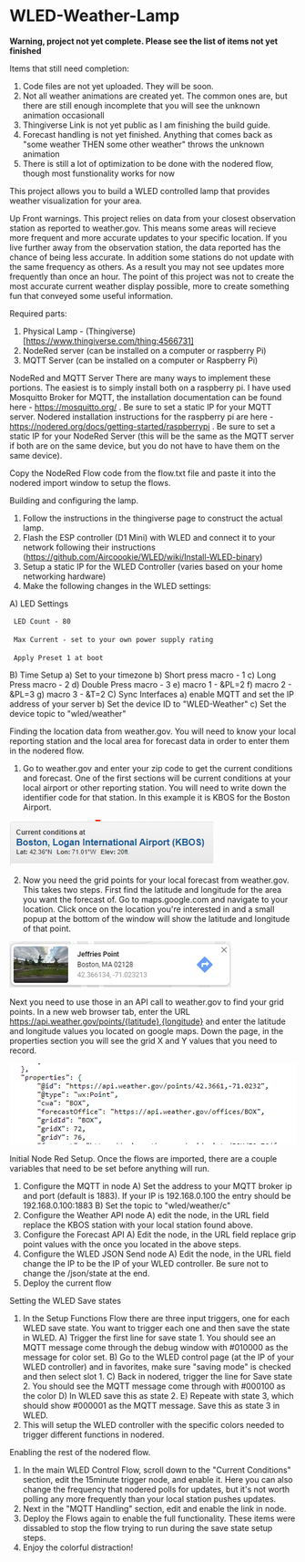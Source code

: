 # WLED-Weather-Lamp

**Warning, project not yet complete. Please see the list of items not yet finished**

Items that still need completion:
1. Code files are not yet uploaded. They will be soon. 
2. Not all weather animations are created yet. The common ones are, but there are still enough incomplete that you will see the unknown animation occasionall
3. Thingiverse Link is not yet public as I am finishing the build guide. 
4. Forecast handling is not yet finished. Anything that comes back as "some weather THEN some other weather" throws the unknown animation
5. There is still a lot of optimization to be done with the nodered flow, though most funstionality works for now


This project allows you to build a WLED controlled lamp that provides weather visualization for your area. 

Up Front warnings. 
This project relies on data from your closest observation station as reported to weather.gov. This means some areas will recieve more frequent and more accurate updates to your specific location. If you live further away from the observation station, the data reported has the chance of being less accurate. In addition some stations do not update with the same frequency as others. As a result you may not see updates more frequently than once an hour. The point of this project was not to create the most accurate current weather display possible, more to create something fun that conveyed some useful information. 

Required parts:
1. Physical Lamp - (Thingiverse)[https://www.thingiverse.com/thing:4566731]
2. NodeRed server (can be installed on a computer or raspberry Pi)
3. MQTT Server (can be installed on a computer or Raspberry Pi)

NodeRed and MQTT Server
There are many ways to implement these portions. The easiest is to simply install both on a raspberry pi. 
I have used Mosquitto Broker for MQTT, the installation documentation can be found here - https://mosquitto.org/ . Be sure to set a static IP for your MQTT server. 
Nodered installation instructions for the raspberry pi are here - https://nodered.org/docs/getting-started/raspberrypi . Be sure to set a static IP for your NodeRed Server (this will be the same as the MQTT server if both are on the same device, but you do not have to have them on the same device). 

Copy the NodeRed Flow code from the flow.txt file and paste it into the nodered import window to setup the flows. 

Building and configuring the lamp. 
1. Follow the instructions in the thingiverse page to construct the actual lamp. 
2. Flash the ESP controller (D1 Mini) with WLED and connect it to your network following their instructions (https://github.com/Aircoookie/WLED/wiki/Install-WLED-binary)
3. Setup a static IP for the WLED Controller (varies based on your home networking hardware)
4. Make the following changes in the WLED settings:

  A) LED Settings
     
     LED Count - 80
     
     Max Current - set to your own power supply rating
     
     Apply Preset 1 at boot
     
   B) Time Setup
    a) Set to your timezone
    b) Short press macro - 1
    c) Long Press macro - 2
    d) Double Press macro - 3
    e) macro 1 - &PL=2
    f) macro 2 - &PL=3
    g) macro 3 - &T=2
  C) Sync Interfaces
    a) enable MQTT and set the IP address of your server
    b) Set the device ID to "WLED-Weather"
    c) Set the device topic to "wled/weather"

Finding the location data from weather.gov. 
You will need to know your local reporting station and the local area for forecast data in order to enter them in the nodered flow. 
1. Go to weather.gov and enter your zip code to get the current conditions and forecast. One of the first sections will be current conditions at your local airport or other reporting station. You will need to write down the identifier code for that station. In this example it is KBOS for the Boston Airport. 

![image](https://github.com/cegan09/WLED-Weather-Lamp/blob/master/pictures/local%20station.PNG)

2. Now you need the grid points for your local forecast from weather.gov. This takes two steps. First find the latitude and longitude for the area you want the forecast of. Go to maps.google.com and navigate to your location. Click once on the location you're interested in and a small popup at the bottom of the window will show the latitude and longitude of that point. 

![image](https://github.com/cegan09/WLED-Weather-Lamp/blob/master/pictures/lat%20long.PNG)

Next you need to use those in an API call to weather.gov to find your grid points. In a new web browser tab, enter the URL https://api.weather.gov/points/{latitude},{longitude} and enter the latitude and longitude values you located on google maps. Down the page, in the properties section you will see the grid X and Y values that you need to record.

![image](https://github.com/cegan09/WLED-Weather-Lamp/blob/master/pictures/grid%20points.PNG)


Initial Node Red Setup. 
Once the flows are imported, there are a couple variables that need to be set before anything will run. 
1. Configure the MQTT in node
  A) Set the address to your MQTT broker ip and port (default is 1883). If your IP is 192.168.0.100 the entry should be 192.168.0.100:1883
  B) Set the topic to "wled/weather/c"
2. Configure the Weather API node
  A) edit the node, in the URL field replace the KBOS station with your local station found above. 
3. Configure the Forecast API
  A) Edit the node, in the URL field replace grip point values with the once you located in the above steps. 
4. Configure the WLED JSON Send node
  A) Edit the node, in the URL field change the IP to be the IP of your WLED controller. Be sure not to change the /json/state at the end. 
5. Deploy the current flow


Setting the WLED Save states
1. In the Setup Functions Flow there are three input triggers, one for each WLED save state. You want to trigger each one and then save the state in WLED. 
  A) Trigger the first line for save state 1. You should see an MQTT message come through the debug window with #010000 as the message for color set. 
  B) Go to the WLED control page (at the IP of your WLED controller) and in favorites, make sure "saving mode" is checked and then select slot 1. 
  C) Back in nodered, trigger the line for Save state 2. You should see the MQTT message come through with #000100 as the color
  D) In WLED save this as state 2. 
  E) Repeate with state 3, which should show #000001 as the MQTT message. Save this as state 3 in WLED. 
2. This will setup the WLED controller with the specific colors needed to trigger different functions in nodered. 

Enabling the rest of the nodered flow. 
1. In the main WLED Control Flow, scroll down to the "Current Conditions" section, edit the 15minute trigger node, and enable it. Here you can also change the frequency that nodered polls for updates, but it's not worth polling any more frequently than your local station pushes updates. 
2. Next in the "MQTT Handling" section, edit and enable the link in node. 
3. Deploy the Flows again to enable the full functionality. These items were dissabled to stop the flow trying to run during the save state setup steps. 
4. Enjoy the colorful distraction!

 
